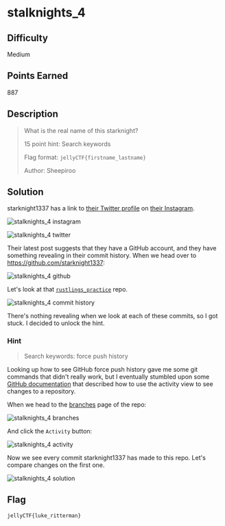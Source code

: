 # stalknights_4

## Difficulty

Medium

## Points Earned 

887

## Description

> What is the real name of this starknight?
> 
> 15 point hint: Search keywords
> 
> Flag format: `jellyCTF{firstname_lastname}`
> 
> Author: Sheepiroo

## Solution

starknight1337 has a link to [their Twitter profile](https://twitter.com/starknight1337) on [their Instagram](https://www.instagram.com/starknight1337/).

![stalknights_4 instagram](./images/stalknights_4_insta.png "stalknights_4 instagram")

![stalknights_4 twitter](./images/stalknights_4_twitter.png "stalknights_4 twitter")

Their latest post suggests that they have a GitHub account, and they have something revealing in their commit history. When we head over to https://github.com/starknight1337:

![stalknights_4 github](./images/stalknights_4_gh.png "stalknights_4 github")

Let's look at that [`rustlings_practice`](https://github.com/starknight1337/rustlings_practice) repo.

![stalknights_4 commit history](./images/stalknights_4_commits.png "stalknights_4 commit history")

There's nothing revealing when we look at each of these commits, so I got stuck. I decided to unlock the hint.

### Hint
> Search keywords: force push history

Looking up how to see GitHub force push history gave me some git commands that didn't really work, but I eventually stumbled upon some [GitHub documentation](https://docs.github.com/en/enterprise-server@3.11/repositories/viewing-activity-and-data-for-your-repository/using-the-activity-view-to-see-changes-to-a-repository) that described how to use the activity view to see changes to a repository.

When we head to the [branches](https://github.com/starknight1337/rustlings_practice/branches) page of the repo:

![stalknights_4 branches](./images/stalknights_4_branches.png "stalknights_4 branches")

And click the `Activity` button:

![stalknights_4 activity](./images/stalknights_4_activity.png "stalknights_4 activity")

Now we see every commit starknight1337 has made to this repo. Let's compare changes on the first one.

![stalknights_4 solution](./images/stalknights_4_sol.png "stalknights_4 solution")

## Flag

`jellyCTF{luke_ritterman}`